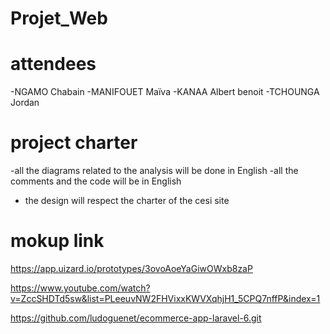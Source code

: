 # Projet_Web

# attendees

-NGAMO Chabain
-MANIFOUET Maïva
-KANAA Albert benoit
-TCHOUNGA Jordan

# project charter

-all the diagrams related to the analysis will be done in English
-all the comments and the code will be in English
- the design will respect the charter of the cesi site

# mokup link
https://app.uizard.io/prototypes/3ovoAoeYaGiwOWxb8zaP

https://www.youtube.com/watch?v=ZccSHDTd5sw&list=PLeeuvNW2FHVixxKWVXqhjH1_5CPQ7nffP&index=1

https://github.com/ludoguenet/ecommerce-app-laravel-6.git
